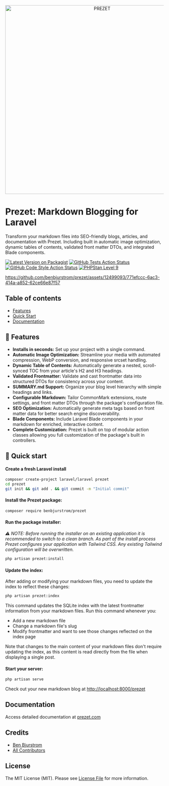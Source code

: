 <div align="center">
    <img src="https://prezet.com/ogimage.png" width="600" alt="PREZET">
</div>

# Prezet: Markdown Blogging for Laravel

Transform your markdown files into SEO-friendly blogs, articles, and documentation with Prezet. Including built in automatic image optimization, dynamic tables of contents, validated front matter DTOs, and integrated Blade components.

[![Latest Version on Packagist](https://img.shields.io/packagist/v/benbjurstrom/prezet.svg?style=flat-square)](https://packagist.org/packages/benbjurstrom/prezet)
[![GitHub Tests Action Status](https://img.shields.io/github/actions/workflow/status/benbjurstrom/prezet/run-tests.yml?branch=main&label=tests&style=flat-square)](https://github.com/benbjurstrom/prezet/actions?query=workflow%3Arun-tests+branch%3Amain)
[![GitHub Code Style Action Status](https://img.shields.io/github/actions/workflow/status/benbjurstrom/prezet/fix-php-code-style-issues.yml?branch=main&label=code%20style&style=flat-square)](https://github.com/benbjurstrom/prezet/actions?query=workflow%3A"Fix+PHP+code+style+issues"+branch%3Amain)
[![PHPStan Level 9](https://img.shields.io/badge/PHPStan-level%209-brightgreen.svg?style=flat)](https://github.com/benbjurstrom/prezet/blob/main/phpstan.neon.dist)

https://github.com/benbjurstrom/prezet/assets/12499093/771efccc-6ac3-414a-a852-62ce66e87f57

## Table of contents
- [Features](https://github.com/benbjurstrom/prezet#user-content--features)
- [Quick Start](https://github.com/benbjurstrom/prezet#user-content--quick-start)
- [Documentation](https://github.com/benbjurstrom/prezet#user-content--documentation)

## 🌟 Features

- **Installs in seconds:**  Set up your project with a single command.
- **Automatic Image Optimization:** Streamline your media with automated compression, WebP conversion, and responsive srcset handling.
- **Dynamic Table of Contents:** Automatically generate a nested, scroll-synced TOC from your article's H2 and H3 headings.
- **Validated Frontmatter:** Validate and cast frontmatter data into structured DTOs for consistency across your content.
- **SUMMARY.md Support:** Organize your blog level hierarchy with simple headings and links.
- **Configurable Markdown:** Tailor CommonMark extensions, route settings, and front matter DTOs through the package's configuration file.
- **SEO Optimization:** Automatically generate meta tags based on front matter data for better search engine discoverability.
- **Blade Components:** Include Laravel Blade components in your markdown for enriched, interactive content.
- **Complete Customization:** Prezet is built on top of modular action classes allowing you full customization of the package's built in controllers.

## 🚀 Quick start

#### Create a fresh Laravel install

```bash
composer create-project laravel/laravel prezet
cd prezet
git init && git add . && git commit -m "Initial commit"
```

#### Install the Prezet package:

```bash
composer require benbjurstrom/prezet
```

#### Run the package installer:

_⚠️ NOTE: Before running the installer on an existing application it is recommended to switch to a clean branch. As part of the install process Prezet configures your application with Tailwind CSS. Any existing Tailwind configuration will be overwritten._

```bash
php artisan prezet:install
```

#### Update the index:

After adding or modifying your markdown files, you need to update the index to reflect these changes:

```bash
php artisan prezet:index
```

This command updates the SQLite index with the latest frontmatter information from your markdown files. Run this command whenever you:

- Add a new markdown file 
- Change a markdown file's slug 
- Modify frontmatter and want to see those changes reflected on the index page

Note that changes to the main content of your markdown files don't require updating the index, as this content is read directly from the file when displaying a single post.

#### Start your server:
```bash
php artisan serve
```

Check out your new markdown blog at [http://localhost:8000/prezet](http://localhost:8000/prezet)

## Documentation
Access detailed documentation at [prezet.com](https://prezet.com)

## Credits

- [Ben Bjurstrom](https://github.com/benbjurstrom)
- [All Contributors](../../contributors)

## License

The MIT License (MIT). Please see [License File](LICENSE.md) for more information.
